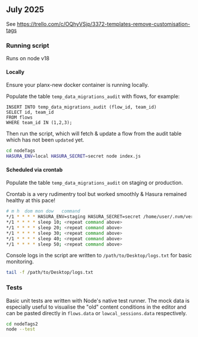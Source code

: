 ## July 2025

See https://trello.com/c/OQhyVSjp/3372-templates-remove-customisation-tags

### Running script

Runs on node v18

#### Locally

Ensure your planx-new docker container is running locally.

Populate the table `temp_data_migrations_audit` with flows, for example:

```psql
INSERT INTO temp_data_migrations_audit (flow_id, team_id)
SELECT id, team_id
FROM flows 
WHERE team_id IN (1,2,3); 
```

Then run the script, which will fetch & update a flow from the audit table which has not been `updated` yet.

```sh
cd nodeTags
HASURA_ENV=local HASURA_SECRET=secret node index.js
```

#### Scheduled via crontab

Populate the table `temp_data_migrations_audit` on staging or production.

Crontab is a very rudimentry tool but worked smoothly & Hasura remained healthy at this pace!

```sh
# m h  dom mon dow   command
*/1 * * * * HASURA_ENV=staging HASURA_SECRET=secret /home/user/.nvm/versions/node/v18.16.1/bin/node /path/to/planx-data-migrations/nodeTags2/index.js >> /path/to/Desktop/logs.txt 2>&1
*/1 * * * * sleep 10; <repeat command above>
*/1 * * * * sleep 20; <repeat command above>
*/1 * * * * sleep 30; <repeat command above>
*/1 * * * * sleep 40; <repeat command above>
*/1 * * * * sleep 50; <repeat command above>
```

Console logs in the script are written to `/path/to/Desktop/logs.txt` for basic monitoring.

```sh
tail -f /path/to/Desktop/logs.txt
``` 

### Tests

Basic unit tests are written with Node's native test runner. The mock data is especially useful to visualise the "old" content conditions in the editor and can be pasted directly in `flows.data` or `lowcal_sessions.data` respectively.

```sh
cd nodeTags2
node --test
```
